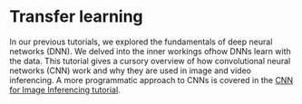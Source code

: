 # Transfer learning

In our previous tutorials, we explored the fundamentals of deep neural networks (DNN). We delved into the inner workings ofhow DNNs learn with the data. This tutorial gives a cursory overview of how convolutional neural networks (CNN) work and why they are used in image and video inferencing. A more programmatic approach to CNNs is covered in the [CNN for Image Inferencing tutorial](https://github.com/uOttawa-IT-Research-teaching/DeepLearning_CNN).

